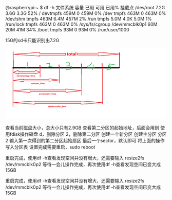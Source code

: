 @raspberrypi:~ $ df -h
文件系统        容量  已用  可用 已用% 挂载点
/dev/root       7.2G  3.6G  3.3G   52% /
devtmpfs        459M     0  459M    0% /dev
tmpfs           463M     0  463M    0% /dev/shm
tmpfs           463M  6.4M  457M    2% /run
tmpfs           5.0M  4.0K  5.0M    1% /run/lock
tmpfs           463M     0  463M    0% /sys/fs/cgroup
/dev/mmcblk0p1   60M   20M   41M   34% /boot
tmpfs            93M     0   93M    0% /run/user/1000


15G的sd卡只能识别出7.2G 

![top](../img/curl.png)


 查看当前磁盘大小，总大小只有2.9GB
 查看第二分区的起始地址，后面会用到
 使用fdisk操作磁盘
 d，删除分区
 2，删除第二分区
 创建一个新分区
 创建主分区
 分区2
 输入第一次得到的第二分区起始扇区
 最后一个sector，默认即可
 将上面的操作写入分区表
设置完成需要重启，sudo reboot
 
重启完成，使用df -h查看发现空间并没有增大，还需要输入
resize2fs /dev/mmcblk0p2
等待一会儿操作完成，再次使用df -h查看发现空间已变大成15GB
 
重启完成，使用df -h查看发现空间并没有增大，还需要输入
resize2fs /dev/mmcblk0p2
等待一会儿操作完成，再次使用df -h查看发现空间已变大成15GB
